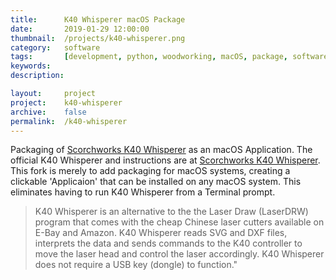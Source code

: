 ```yaml
---
title: 		K40 Whisperer macOS Package
date: 		2019-01-29 12:00:00
thumbnail: 	/projects/k40-whisperer.png
category: 	software
tags: 		[development, python, woodworking, macOS, package, software]
keywords:
description:

layout: 	project
project: 	k40-whisperer
archive:	false
permalink:  /k40-whisperer
---
```

Packaging of [Scorchworks K40 Whisperer](http://www.scorchworks.com/K40whisperer/k40whisperer.html) as an macOS Application. The official K40 Whisperer and instructions are at [Scorchworks K40 Whisperer](http://www.scorchworks.com/K40whisperer/k40whisperer.html). This fork is merely to add packaging for macOS systems, creating a clickable 'Applicaion' that can be installed on any macOS system. This eliminates having to run K40 Whisperer from a Terminal prompt. 

<!-- more -->

> K40 Whisperer is an alternative to the the Laser Draw (LaserDRW) program that comes with the cheap Chinese laser cutters available on E-Bay and Amazon. K40 Whisperer reads SVG and DXF files, interprets the data and sends commands to the K40 controller to move the laser head and control the laser accordingly. K40 Whisperer does not require a USB key (dongle) to function."

<script type="text/javascript">
    window.location = "https://github.com/stephenhouser/k40-whisperer";
</script>
